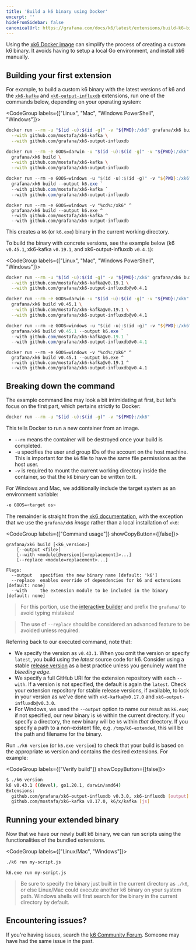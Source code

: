 ```yaml
---
title: 'Build a k6 binary using Docker'
excerpt: ''
hideFromSidebar: false
canonicalUrl: https://grafana.com/docs/k6/latest/extensions/build-k6-binary-using-docker/
---
```


Using the [xk6 Docker image](https://hub.docker.com/r/grafana/xk6/) can simplify the process of creating a custom k6 binary. It avoids having to setup a local Go environment, and install xk6 manually.

## Building your first extension

For example, to build a custom k6 binary with the latest versions of k6 and the [`xk6-kafka`](https://github.com/mostafa/xk6-kafka) and [`xk6-output-influxdb`](https://github.com/grafana/xk6-output-influxdb) extensions, run one of the commands below, depending on your operating system:

<CodeGroup labels={["Linux", "Mac", "Windows PowerShell", "Windows"]}>

```bash
docker run --rm -u "$(id -u):$(id -g)" -v "${PWD}:/xk6" grafana/xk6 build \
  --with github.com/mostafa/xk6-kafka \
  --with github.com/grafana/xk6-output-influxdb
```

```bash
docker run --rm -e GOOS=darwin -u "$(id -u):$(id -g)" -v "${PWD}:/xk6" \
  grafana/xk6 build \
  --with github.com/mostafa/xk6-kafka \
  --with github.com/grafana/xk6-output-influxdb
```

```powershell
docker run --rm -e GOOS=windows -u "$(id -u):$(id -g)" -v "${PWD}:/xk6" `
  grafana/xk6 build --output k6.exe `
  --with github.com/mostafa/xk6-kafka `
  --with github.com/grafana/xk6-output-influxdb
```

```batch
docker run --rm -e GOOS=windows -v "%cd%:/xk6" ^
  grafana/xk6 build --output k6.exe ^
  --with github.com/mostafa/xk6-kafka ^
  --with github.com/grafana/xk6-output-influxdb
```

</CodeGroup>

This creates a `k6` (or `k6.exe`) binary in the current working directory.

To build the binary with concrete versions, see the example below (k6 `v0.45.1`, xk6-kafka `v0.19.1`, and xk6-output-influxdb `v0.4.1`):

<CodeGroup labels={["Linux", "Mac", "Windows PowerShell", "Windows"]}>

```bash
docker run --rm -u "$(id -u):$(id -g)" -v "${PWD}:/xk6" grafana/xk6 build v0.45.1 \
  --with github.com/mostafa/xk6-kafka@v0.19.1 \
  --with github.com/grafana/xk6-output-influxdb@v0.4.1
```

```bash
docker run --rm -e GOOS=darwin -u "$(id -u):$(id -g)" -v "${PWD}:/xk6" \
  grafana/xk6 build v0.45.1 \
  --with github.com/mostafa/xk6-kafka@v0.19.1 \
  --with github.com/grafana/xk6-output-influxdb@v0.4.1
```

```powershell
docker run --rm -e GOOS=windows -u "$(id -u):$(id -g)" -v "${PWD}:/xk6" `
  grafana/xk6 build v0.45.1 --output k6.exe `
  --with github.com/mostafa/xk6-kafka@v0.19.1 `
  --with github.com/grafana/xk6-output-influxdb@v0.4.1
```

```batch
docker run --rm -e GOOS=windows -v "%cd%:/xk6" ^
  grafana/xk6 build v0.45.1 --output k6.exe ^
  --with github.com/mostafa/xk6-kafka@v0.19.1 ^
  --with github.com/grafana/xk6-output-influxdb@v0.4.1
```

</CodeGroup>

## Breaking down the command

The example command line may look a bit intimidating at first, but let's focus on the first part, which pertains strictly to Docker:

```bash
docker run --rm -u "$(id -u):$(id -g)" -v "${PWD}:/xk6"
```

This tells Docker to run a new container from an image.
- `--rm` means the container will be destroyed once your build is completed.
- `-u` specifies the user and group IDs of the account on the host machine. This is important for the `k6` file to have the same file permissions as the host user.
- `-v` is required to mount the current working directory inside the container, so that the `k6` binary can be written to it.

For Windows and Mac, we additionally include the target system as an environment variable:

```bash
-e GOOS=<target os>
```

The remainder is straight from the [xk6 documentation](https://github.com/grafana/xk6/#command-usage), with the exception that we use the `grafana/xk6` _image_ rather than a local installation of `xk6`:

<CodeGroup labels={["Command usage"]} showCopyButton={[false]}>

```plain
grafana/xk6 build [<k6_version>]
    [--output <file>]
    [--with <module[@version][=replacement]>...]
    [--replace <module=replacement>...]

Flags:
  --output   specifies the new binary name [default: 'k6']
  --replace  enables override of dependencies for k6 and extensions [default: none]
  --with     the extension module to be included in the binary [default: none]
```

</CodeGroup>

> For this portion, use the [interactive builder](/extensions/get-started/bundle/) and prefix the `grafana/` to avoid typing mistakes!

<Blockquote mod="attention">

The use of `--replace` should be considered an advanced feature to be avoided unless required.

</Blockquote>

Referring back to our executed command, note that:
- We specify the version as `v0.43.1`. When you omit the version or specify `latest`, you build using the _latest_ source code for k6.
  Consider using a stable [release version](https://github.com/grafana/k6/releases) as a best practice unless you genuinely want the _bleeding edge_.
- We specify a full GitHub URI for the extension repository with each `--with`.
If a version is not specified, the default is again the `latest`.
  Check your extension repository for stable release versions, if available, to lock in your version as we've done with `xk6-kafka@v0.17.0` and `xk6-output-influxdb@v0.3.0`.
- For Windows, we used the `--output` option to name our result as `k6.exe`; if not specified, our new binary is `k6` within the current directory.
If you specify a directory, the new binary will be `k6` within _that_ directory.
If you specify a path to a non-existent file, e.g. `/tmp/k6-extended`, this will be the path and filename for the binary.

Run `./k6 version` (or `k6.exe version`) to check that your build is based on the appropriate `k6` version and contains the desired extensions. For example:

<CodeGroup labels={["Verify build"]} showCopyButton={[false]}>

```bash
$ ./k6 version
k6 v0.43.1 ((devel), go1.20.1, darwin/amd64)
Extensions:
  github.com/grafana/xk6-output-influxdb v0.3.0, xk6-influxdb [output]
  github.com/mostafa/xk6-kafka v0.17.0, k6/x/kafka [js]
```

</CodeGroup>

## Running your extended binary

Now that we have our newly built k6 binary, we can run scripts using the functionalities
of the bundled extensions.

<CodeGroup labels={["Linux/Mac", "Windows"]}>

```bash
./k6 run my-script.js
```

```batch
k6.exe run my-script.js
```

</CodeGroup>

> Be sure to specify the binary just built in the current directory as `./k6`, or else
> Linux/Mac could execute another k6 binary on your system path. Windows shells will
> first search for the binary in the current directory by default.

## Encountering issues?

If you're having issues, search the [k6 Community Forum](https://community.grafana.com/c/grafana-k6/extensions/82).
Someone may have had the same issue in the past.
